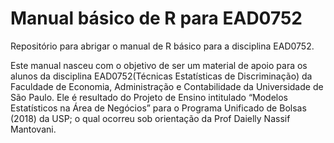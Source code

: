 # Manual básico de R para EAD0752
Repositório para abrigar o manual de R básico para a disciplina EAD0752.


Este manual nasceu com o objetivo de ser um material de apoio para os alunos da disciplina EAD0752(Técnicas Estatísticas de Discriminação) da Faculdade de Economia, Administração e Contabilidade da Universidade de São Paulo. Ele é resultado do Projeto de Ensino intitulado “Modelos Estatísticos na Área de Negócios” para o Programa Unificado de Bolsas (2018) da USP; o qual ocorreu sob orientação da Prof Daielly Nassif Mantovani.
